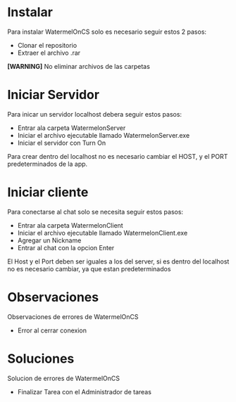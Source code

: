 # Instalar
Para instalar WatermelOnCS solo es necesario seguir estos 2 pasos:
- Clonar el repositorio
- Extraer el archivo .rar

<b>[WARNING]</b> No eliminar archivos de las carpetas
# Iniciar Servidor
Para inicar un servidor localhost debera seguir estos pasos:
- Entrar ala carpeta WatermelonServer
- Iniciar el archivo ejecutable llamado WatermelonServer.exe
- Iniciar el servidor con Turn On

Para crear dentro del localhost no es necesario cambiar el HOST, y el PORT
predeterminados de la app.
# Iniciar cliente
Para conectarse al chat solo se necesita seguir estos pasos:
- Entrar ala carpeta WatermelonClient
- Iniciar el archivo ejecutable llamado WatermelonClient.exe
- Agregar un Nickname 
- Entrar al chat con la opcion Enter

El Host y el Port deben ser iguales a los del server, si es dentro del localhost
no es necesario cambiar, ya que estan predeterminados
# Observaciones
Observaciones de errores de WatermelOnCS
- Error al cerrar conexion 
# Soluciones
Solucion de errores de WatermelOnCS
- Finalizar Tarea con el Administrador de tareas
